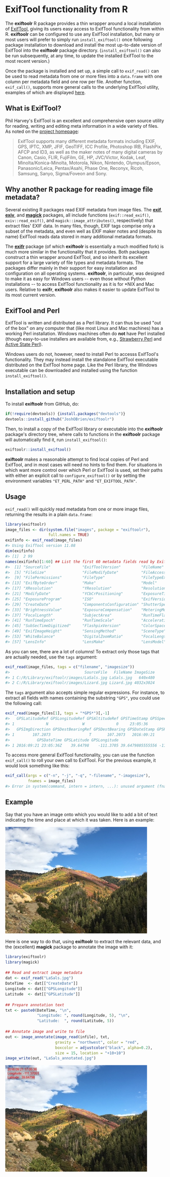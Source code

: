 <!-- README.md is generated from README.Rmd. Please edit that file -->



# ExifTool functionality from R

The **exiftoolr** R package provides a thin wrapper around a local
installation of [ExifTool][ExifTool-home], giving its users easy
access to ExifTool functionality from within R. **exiftoolr** can be
configured to use any ExifTool installation, but many or most users
will prefer to simply run `install_exiftool()` once following package
installation to download and install the most up-to-date version of
ExifTool into the **exiftoolr** package
directory. (`install_exiftool()` can also be run subsequently, at any
time, to update the installed ExifTool to the most recent version.)

Once the package is installed and set up, a simple call to
`exif_read()` can be used to read metadata from one or more files into
a `data.frame` with one column per metadata field and one row per
file. Another function, `exif_call()`, supports more general calls to
the underlying ExifTool utility, examples of which are displayed
[here][ExifTool-examples].


## What is ExifTool?

Phil Harvey's ExifTool is an excellent and comprehensive open source
utility for reading, writing and editing meta information in a wide
variety of files. As noted on the [project homepage][ExifTool-home]:

> ExifTool supports many different metadata formats including EXIF, GPS,
> IPTC, XMP, JFIF, GeoTIFF, ICC Profile, Photoshop IRB, FlashPix, AFCP
> and ID3, as well as the maker notes of many digital cameras by Canon,
> Casio, FLIR, FujiFilm, GE, HP, JVC/Victor, Kodak, Leaf,
> Minolta/Konica-Minolta, Motorola, Nikon, Nintendo, Olympus/Epson,
> Panasonic/Leica, Pentax/Asahi, Phase One, Reconyx, Ricoh, Samsung,
> Sanyo, Sigma/Foveon and Sony.


## Why another R package for reading image file metadata?

Several existing R packages read EXIF metadata from image files. The
[**exif**](https://CRAN.R-project.org/package=exif),
[**exiv**](https://github.com/hrbrmstr/exiv), and
[**magick**](https://CRAN.R-project.org/package=magick) packages, all
include functions (`exif::read_exif()`, `exiv::read_exif()`, and
`magick::image_attributes()`, respectively) that extract files' EXIF
data. In many files, though, EXIF tags comprise only a subset of the
metadata, and even  well as EXIF maker notes and (despite its name) ExifTool
reads data stored in many additional metadata formats.

The [**exifr**](https://CRAN.R-project.org/package=exifr) package (of
which **exiftoolr** is essentially a much modified fork) is much more
similar in the functionality that it provides. Both packages construct
a thin wrapper around ExifTool, and so inherit its excellent support
for a large variety of file types and metadata formats. The packages
differ mainly in their support for easy installation and configuration
on all operating systems. **exiftoolr**, in particular, was designed
to make it as easy for Windows users -- even those without Python
installations -- to access ExifTool functionality as it is for *NIX
and Mac users. Relative to **exifr**, **exiftoolr** also makes it
easier to update ExifTool to its most current version.

## ExifTool and Perl

ExifTool is written and distributed as a Perl library. It can thus be
used "out of the box" on any computer that (like most Linux and Mac
machines) has a working Perl installation. Windows machines often do
**not** have Perl installed (though easy-to-use installers are
available from, e.g., [Strawberry Perl][Strawberry-Perl] and [Active
State Perl][ActiveState-Perl]).

Windows users do not, however, need to install Perl to accesss
ExifTool's functionality. They may instead install the standalone
ExifTool executable distributed on the ExifTool home page. Like the
Perl library, the Windows executable can be downloaded and installed
using the function `install_exiftool()`.


## Installation and setup

To install **exiftoolr** from GitHub, do:


```r
if(!require(devtools)) {install.packages("devtools")}
devtools::install_github("JoshOBrien/exiftoolr")
```

Then, to install a copy of the ExifTool library or executable into the
**exiftoolr** package's directory tree, where calls to functions in
the **exiftoolr** package will automatically find it, run
`install_exiftool()`:


```r
exiftoolr::install_exiftool()
```

**exiftoolr** makes a reasonable attempt to find local copies of Perl
and ExifTool, and in most cases will need no hints to find them. For
situations in which want more control over which Perl or ExifTool is
used, set their paths with either an explicit call to
`configure_exiftool()` or by setting the environment variables
`"ET_PERL_PATH"` and `"ET_EXIFTOOL_PATH"`.


## Usage

`exif_read()` will quickly read metadata from one or more image files,
returning the results in a plain `data.frame`: 


```r
library(exiftoolr)
image_files <- dir(system.file("images", package = "exiftoolr"), 
                   full.names = TRUE)
exifinfo <- exif_read(image_files)
#> Using ExifTool version 11.08
dim(exifinfo)
#> [1]  2 99
names(exifinfo)[1:60] ## List the first 60 metadata fields read by ExifTool
#>  [1] "SourceFile"              "ExifToolVersion"         "FileName"                "Directory"              
#>  [5] "FileSize"                "FileModifyDate"          "FileAccessDate"          "FileCreateDate"         
#>  [9] "FilePermissions"         "FileType"                "FileTypeExtension"       "MIMEType"               
#> [13] "ExifByteOrder"           "Make"                    "Model"                   "Orientation"            
#> [17] "XResolution"             "YResolution"             "ResolutionUnit"          "Software"               
#> [21] "ModifyDate"              "YCbCrPositioning"        "ExposureTime"            "FNumber"                
#> [25] "ExposureProgram"         "ISO"                     "ExifVersion"             "DateTimeOriginal"       
#> [29] "CreateDate"              "ComponentsConfiguration" "ShutterSpeedValue"       "ApertureValue"          
#> [33] "BrightnessValue"         "ExposureCompensation"    "MeteringMode"            "Flash"                  
#> [37] "FocalLength"             "SubjectArea"             "RunTimeFlags"            "RunTimeValue"           
#> [41] "RunTimeEpoch"            "RunTimeScale"            "AccelerationVector"      "SubSecTimeOriginal"     
#> [45] "SubSecTimeDigitized"     "FlashpixVersion"         "ColorSpace"              "ExifImageWidth"         
#> [49] "ExifImageHeight"         "SensingMethod"           "SceneType"               "ExposureMode"           
#> [53] "WhiteBalance"            "DigitalZoomRatio"        "FocalLengthIn35mmFormat" "SceneCaptureType"       
#> [57] "LensInfo"                "LensMake"                "LensModel"               "GPSLatitudeRef"
```

As you can see, there are a lot of columns! To extract only those
tags that are actually needed, use the `tags` argument:


```r
exif_read(image_files, tags = c("filename", "imagesize"))
#>                                 SourceFile   FileName ImageSize
#> 1 C:/R/Library/exiftoolr/images/LaSals.jpg LaSals.jpg   640x480
#> 2 C:/R/Library/exiftoolr/images/Lizard.jpg Lizard.jpg 4032x3024
```

The `tags` argument also accepts simple regular expressions. For
instance, to extract all fields with names containing the substring
`"GPS"`, you could use the following call:


```r
exif_read(image_files[1], tags = "*GPS*")[,-1]
#>   GPSLatitudeRef GPSLongitudeRef GPSAltitudeRef GPSTimeStamp GPSSpeedRef GPSSpeed GPSImgDirectionRef
#> 1              N               W              0     23:05:36           K        0                  T
#>   GPSImgDirection GPSDestBearingRef GPSDestBearing GPSDateStamp GPSHPositioningError GPSAltitude
#> 1        107.2073                 T       107.2073   2016:09:21                    5    2257.414
#>            GPSDateTime GPSLatitude GPSLongitude                        GPSPosition
#> 1 2016:09:21 23:05:36Z    39.64798    -111.3705 39.6479805555556 -111.370505555556
```


To access more general ExifTool functionality, you can use the
function `exif_call()` to roll your own call to ExifTool. For the
previous example, it would look something like this:


```r
exif_call(args = c("-n", "-j", "-q", "-filename", "-imagesize"),
          fnames = image_files)
#> Error in system(command, intern = intern, ...): unused argument (fnames = image_files)
```

## Example

Say that you have an image onto which you would like to add a bit of
text indicating the time and place at which it was taken. Here is an
example:

![](img/LaSals.jpg)

Here is one way to do that, using **exiftoolr** to extract the
relevant data, and the (excellent) **magick** package to annotate the
image with it:


```r
library(exiftoolr)
library(magick)

## Read and extract image metadata
dat <- exif_read("LaSals.jpg")
DateTime  <- dat[["CreateDate"]]
Longitude <- dat[["GPSLongitude"]]
Latitude  <- dat[["GPSLatitude"]]

## Prepare annotation text
txt <- paste0(DateTime, "\n",
              "Longitude: ", round(Longitude, 5), "\n",
              "Latitude:  ", round(Latitude, 5))

## Annotate image and write to file
out <- image_annotate(image_read(infile), txt,
                      gravity = "northwest", color = "red",
                      boxcolor = adjustcolor("black", alpha=0.2),
                      size = 15, location = "+10+10")
image_write(out, "LaSals_annotated.jpg")
```

![](img/LaSals_annotated.jpg)


[ExifTool-home]: http://www.sno.phy.queensu.ca/%7Ephil/exiftool/
[ExifTool-examples]: http://owl.phy.queensu.ca/~phil/exiftool/examples.html
[Strawberry-Perl]: http://www.strawberryperl.com/
[ActiveState-Perl]: https://www.activestate.com/activeperl/downloads
